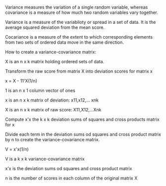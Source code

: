 Variance measures the variation of a single random variable, whereas covariance is a measure of how much two random variables vary together.


Variance is a measure of the variabiloty or spread in a set of data. It is the average squared deviation from the mean score. 

Cocariance is a measure of the extent to which corresponding elements from two sets of ordered data move in the same direction. 

How to create a variance-covariance matrix:

X is an n x k matrix holding ordered sets of data. 

Transform the raw score from matrix X into deviation scores for matrix x

x = X - 11'X(1/n)



1 is an n x 1 column vector of ones

x is an n x k matrix of deviation: x11,x12,... xnk

X is an n x k matrix of raw score: X11,X12,...Xnk



Compute x'x the k x k deviation sums of squares and cross products matrix for x



Divide each term in the deviation sums od squares and cross product matrix by n to create the variance-covariance matrix. 

   V = x'x(1/n)

        

  V is a k x k variance-covariance matrix

  x'x is the deviation sums od squares and cross product matrix

  n is the number of scores in each column of the original matrix X